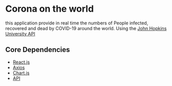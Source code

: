 # Corona on the world
this application provide in real time the numbers of People infected, recovered and dead by COVID-19 around the world.
Using the [John Hopkins University API](https://github.com/mathdroid/covid-19-api/)

## Core Dependencies
 * [React.js](https://reactjs.org/)
 * [Axios](https://github.com/axios/axios/)
 * [Chart.js](https://www.chartjs.org/)
 * [API](https://github.com/mathdroid/covid-19-api/)
